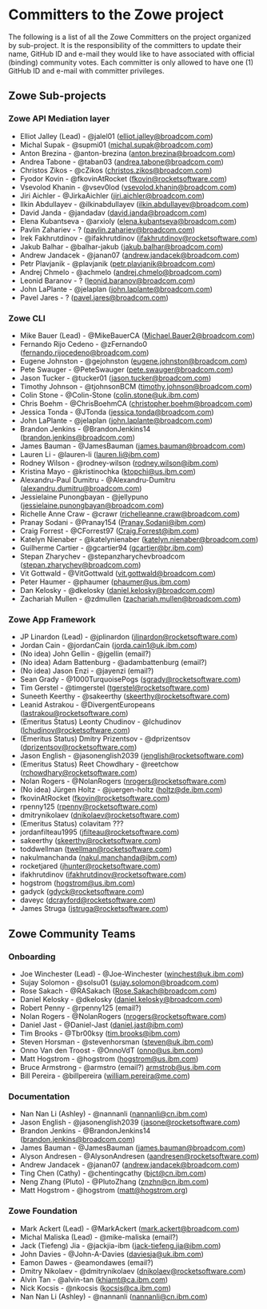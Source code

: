 # Committers to the Zowe project

The following is a list of all the Zowe Committers on the project organized by sub-project. It is the responsibility of the committers to update their name, GitHub ID and e-mail they would like to have associated with official (binding) community votes. Each committer is only allowed to have one (1) GitHub ID and e-mail with committer privileges.

## Zowe Sub-projects

### Zowe API Mediation layer

- Elliot Jalley (Lead) - @jalel01 (elliot.jalley@broadcom.com)
- Michal Supak - @supmi01 (michal.supak@broadcom.com)
- Anton Brezina - @anton-brezina (anton.brezina@broadcom.com)
- Andrea Tabone - @taban03 (andrea.tabone@broadcom.com)
- Christos Zikos - @cZikos (christos.zikos@broadcom.com)
- Fyodor Kovin - @fkovinAtRocket (fkovin@rocketsoftware.com)
- Vsevolod Khanin - @vsev0lod (vsevolod.khanin@broadcom.com)
- Jiri Aichler - @JirkaAichler (jiri.aichler@broadcom.com)
- Ilkin Abdullayev - @ilkinabdullayev (ilkin.abdullayev@broadcom.com)
- David Janda - @jandadav (david.janda@broadcom.com)
- Elena Kubantseva - @arxioly (elena.kubantseva@broadcom.com)
- Pavlin Zahariev - ? (pavlin.zahariev@broadcom.com)
- Irek Fakhrutdinov - @ifakhrutdinov (ifakhrutdinov@rocketsoftware.com)
- Jakub Balhar - @balhar-jakub (jakub.balhar@broadcom.com)
- Andrew Jandacek - @janan07 (andrew.jandacek@broadcom.com)
- Petr Plavjanik - @plavjanik (petr.plavjanik@broadcom.com)
- Andrej Chmelo - @achmelo (andrej.chmelo@broadcom.com)
- Leonid Baranov - ? (leonid.baranov@broadcom.com)
- John LaPlante - @jelaplan (john.laplante@broadcom.com)
- Pavel Jares - ? (pavel.jares@broadcom.com)

### Zowe CLI

- Mike Bauer (Lead) - @MikeBauerCA (Michael.Bauer2@broadcom.com)
- Fernando Rijo Cedeno - @zFernando0 (fernando.rijocedeno@broadcom.com)
- Eugene Johnston - @gejohnston (eugene.johnston@broadcom.com)
- Pete Swauger - @PeteSwauger (pete.swauger@broadcom.com)
- Jason Tucker - @tucker01 (jason.tucker@broadcom.com)
- Timothy Johnson - @tjohnsonBCM (timothy.johnson@broadcom.com)
- Colin Stone - @Colin-Stone (colin.stone@uk.ibm.com)
- Chris Boehm - @ChrisBoehmCA (christopher.boehm@broadcom.com)
- Jessica Tonda - @JTonda (jessica.tonda@broadcom.com)
- John LaPlante - @jelaplan (john.laplante@broadcom.com)
- Brandon Jenkins - @BrandonJenkins14 (brandon.jenkins@broadcom.com)
- James Bauman - @JamesBauman (james.bauman@broadcom.com)
- Lauren Li - @lauren-li (lauren.li@ibm.com)
- Rodney Wilson - @rodney-wilson (rodney.wilson@ibm.com)
- Kristina Mayo - @kristinochka (ktopchi@us.ibm.com)
- Alexandru-Paul Dumitru - @Alexandru-Dumitru (alexandru.dumitru@broadcom.com)
- Jessielaine Punongbayan - @jellypuno (jessielaine.punongbayan@broadcom.com)
- Richelle Anne Craw - @crawr (richelleanne.craw@broadcom.com)
- Pranay Sodani - @Pranay154 (Pranay.Sodani@ibm.com)
- Craig Forrest - @CForrest97 (Craig.Forrest@ibm.com)
- Katelyn Nienaber - @katelynienaber (katelyn.nienaber@broadcom.com)
- Guilherme Cartier - @gcartier94 (gcartier@br.ibm.com)
- Stepan Zharychev - @stepanzharychevbroadcom (stepan.zharychev@broadcom.com)
- Vit Gottwald - @VitGottwald (vit.gottwald@broadcom.com)
- Peter Haumer - @phaumer (phaumer@us.ibm.com)
- Dan Kelosky - @dkelosky (daniel.kelosky@broadcom.com)
- Zachariah Mullen - @zdmullen (zachariah.mullen@broadcom.com)

### Zowe App Framework

- JP Linardon (Lead) - @jplinardon (jlinardon@rocketsoftware.com)
- Jordan Cain - @jordanCain (jorda.cain1@uk.ibm.com)
- (No idea) John Gellin - @jgellin (email?)
- (No idea) Adam Battenburg - @adambattenburg (email?)
- (No idea) Jason Enzi - @jayenzi (email?)
- Sean Grady - @1000TurquoisePogs (sgrady@rocketsoftware.com)
- Tim Gerstel - @timgerstel (tgerstel@rocketsoftware.com)
- Suneeth Keerthy - @sakeerthy (skeerthy@rocketsoftware.com)
- Leanid Astrakou - @DivergentEuropeans (lastrakou@rocketsoftware.com)
- (Emeritus Status) Leonty Chudinov - @lchudinov (lchudinov@rocketsoftware.com)
- (Emeritus Status) Dmitry Prizentsov - @dprizentsov (dprizentsov@rocketsoftware.com)
- Jason English - @jasonenglish2039 (jenglish@rocketsoftware.com)
- (Emeritus Status) Reet Chowdhary - @reetchow (rchowdhary@rocketsoftware.com)
- Nolan Rogers - @NolanRogers (nrogers@rocketsoftware.com)
- (No idea) Jürgen Holtz - @juergen-holtz (holtz@de.ibm.com)
- fkovinAtRocket (fkovin@rocketsoftware.com)
- rpenny125 (rpenny@rocketsoftware.com)
- dmitrynikolaev (dnikolaev@rocketsoftware.com)
- (Emeritus Status) colavitam ???
- jordanfilteau1995 (jfilteau@rocketsoftware.com)
- sakeerthy (skeerthy@rocketsoftware.com)
- toddwellman (twellman@rocketsoftware.com)
- nakulmanchanda (nakul.manchanda@ibm.com)
- rocketjared (jhunter@rocketsoftware.com)
- ifakhrutdinov (ifakhrutdinov@rocketsoftware.com)
- hogstrom (hogstrom@us.ibm.com)
- gadyck (gdyck@rocketsoftware.com)
- daveyc (dcrayford@rocketsoftware.com)
- James Struga (jstruga@rocketsoftware.com)


## Zowe Community Teams

### Onboarding

- Joe Winchester (Lead) - @Joe-Winchester (winchest@uk.ibm.com)
- Sujay Solomon - @solsu01 (sujay.solomon@broadcom.com)
- Rose Sakach - @RASakach (Rose.Sakach@broadcom.com)
- Daniel Kelosky - @dkelosky (daniel.kelosky@broadcom.com)
- Robert Penny - @rpenny125 (email?)
- Nolan Rogers - @NolanRogers (nrogers@rocketsoftware.com)
- Daniel Jast - @Daniel-Jast (daniel.jast@ibm.com)
- Tim Brooks - @Tbr00ksy (tim.brooks@ibm.com)
- Steven Horsman - @stevenhorsman (steven@uk.ibm.com)
- Onno Van den Troost - @OnnoVdT (onno@us.ibm.com)
- Matt Hogstrom - @hogstrom (hogstrom@us.ibm.com)
- Bruce Armstrong - @armstro (email?) armstrob@us.ibm.com
- Bill Pereira - @billpereira (william.pereira@me.com) 

### Documentation

- Nan Nan Li (Ashley) - @nannanli (nannanli@cn.ibm.com)
- Jason English - @jasonenglish2039 (jasone@rocketsoftware.com)
- Brandon Jenkins - @BrandonJenkins14 (brandon.jenkins@broadcom.com)
- James Bauman - @JamesBauman (james.bauman@broadcom.com)
- Alyson Andresen - @AlysonAndresen (aandresen@rocketsoftware.com)
- Andrew Jandacek - @janan07 (andrew.jandacek@broadcom.com)
- Ting Chen (Cathy) - @chentingcathy (bjct@cn.ibm.com)
- Neng Zhang (Pluto) - @PlutoZhang (znzhn@cn.ibm.com)
- Matt Hogstrom - @hogstrom (matt@hogstrom.org)

### Zowe Foundation

- Mark Ackert (Lead) - @MarkAckert (mark.ackert@broadcom.com)
- Michal Maliska (Lead) - @mike-maliska (email?)
- Jack (Tiefeng) Jia - @jackjia-ibm (jack-tiefeng.jia@ibm.com)
- John Davies - @John-A-Davies (daviesja@uk.ibm.com)
- Eamon Dawes - @eamondawes (email?)
- Dmitry Nikolaev - @dmitrynikolaev (dnikolaev@rocketsoftware.com)
- Alvin Tan - @alvin-tan (khiamt@ca.ibm.com)
- Nick Kocsis - @nkocsis (kocsis@ca.ibm.com)
- Nan Nan Li (Ashley) - @nannanli (nannanli@cn.ibm.com)
